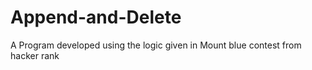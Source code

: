 # Append-and-Delete
A Program developed using the logic given in Mount blue contest from hacker rank

